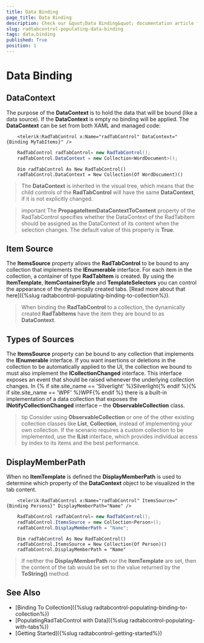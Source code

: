 ```yaml
---
title: Data Binding
page_title: Data Binding
description: Check our &quot;Data Binding&quot; documentation article for the RadTabControl {{ site.framework_name }} control.
slug: radtabcontrol-populating-data-binding
tags: data,binding
published: True
position: 1
---
```


# Data Binding

## DataContext

The purpose of the __DataContext__ is to hold the data that will be bound (like a data source). If the __DataContext__ is empty no binding will be applied. The __DataContext__ can be set from both XAML and managed code:
				



```XAML
	<telerik:RadTabControl x:Name="radTabControl" DataContext="{Binding MyTabItems}" />
```

  
```C#
	RadTabControl radTabControl= new RadTabControl();
	radTabControl.DataContext = new Collection<WordDocument>();
```
```VB.NET
	Dim radTabControl As New RadTabControl()
	radTabControl.DataContext = New Collection(Of WordDocument)()
```

>The __DataContext__ is inherited in the visual tree, which means that the child controls of the __RadTabControl__ will have the same __DataContext__, if it is not explicitly changed.

>important The __PropagateItemDataContextToContent__ property of the RadTabControl specifies whether the DataContext of the RadTabItem should be assigned as the DataContext of its content when the selection changes. The default value of this property is __True__.

## Item Source

The __ItemsSource__ property allows the __RadTabControl__ to be bound to any collection that implements the __IEnumerable__ interface. For each item in the collection, a container of type __RadTabItem__ is created. By using the __ItemTemplate__, __ItemContainerStyle__ and __TemplateSelectors__ you can control the appearance of the dynamically created tabs. [Read more about that here]({%slug radtabcontrol-populating-binding-to-collection%}).
				
>When binding the __RadTabControl__ to a collection, the dynamically created __RadTabItems__ have the item they are bound to as __DataContext__.

## Types of Sources

The __ItemsSource__ property can be bound to any collection that implements the __IEnumerable__ interface. If you want insertions or deletions in the collection to be automatically applied to the UI, the collection we bound to must also implement the __ICollectionChanged__ interface. This interface exposes an event that should be raised whenever the underlying collection changes. In {% if site.site_name == 'Silverlight' %}Silverlight{% endif %}{% if site.site_name == 'WPF' %}WPF{% endif %} there is a built-in implementation of a data collection that exposes the __INotifyCollectionChanged__ interface – the __ObservableCollection<T>__ class.

>tip Consider using __ObservableCollection<T>__ or one of the other existing collection classes like __List<T>__, __Collection<T>__, instead of implementing your own collection. If the scenario requires a custom collection to be implemented, use the __IList__ interface, which provides individual access by index to its items and the best performance.

## DisplayMemberPath

When no __ItemTemplate__ is defined the __DisplayMemberPath__ is used to determine which property of the __DataContext__ object to be visualized in the tab content.


```XAML
	<telerik:RadTabControl x:Name="radTabControl" ItemsSource="{Binding Persons}" DisplayMemberPath="Name" />
```


```C#
	RadTabControl radTabControl= new RadTabControl();
	radTabControl.ItemsSource = new Collection<Person>();
	radTabControl.DisplayMemberPath = "Name";
```
```VB.NET
	Dim radTabControl As New RadTabControl()
	radTabControl.ItemsSource = New Collection(Of Person)()
	radTabControl.DisplayMemberPath = "Name"
```

>If neither the __DisplayMemberPath__ nor the __ItemTemplate__ are set, then the content of the tab would be set to the value returned by the __ToString()__ method.

## See Also  
 * [Binding To Collection]({%slug radtabcontrol-populating-binding-to-collection%})
 * [PopulatingRadTabControl with Data]({%slug radtabcontrol-populating-with-tabs%})
 * [Getting Started]({%slug radtabcontrol-getting-started%})
